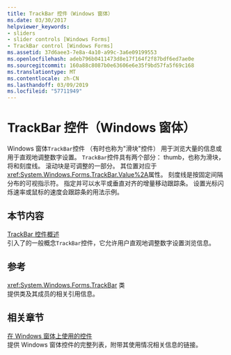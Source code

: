 ```yaml
---
title: TrackBar 控件（Windows 窗体）
ms.date: 03/30/2017
helpviewer_keywords:
- sliders
- slider controls [Windows Forms]
- TrackBar control [Windows Forms]
ms.assetid: 37d6aee3-7e8a-4a10-a99c-3a6e09199553
ms.openlocfilehash: adeb796b0411473d8e17f164f2f87bdf6ed7ae0e
ms.sourcegitcommit: 160a88c8087b0e63606e6e35f9bd57fa5f69c168
ms.translationtype: MT
ms.contentlocale: zh-CN
ms.lasthandoff: 03/09/2019
ms.locfileid: "57711949"
---
```

# <a name="trackbar-control-windows-forms"></a>TrackBar 控件（Windows 窗体）
Windows 窗体`TrackBar`控件 （有时也称为"滑块"控件） 用于浏览大量的信息或用于直观地调整数字设置。 `TrackBar`控件具有两个部分： thumb，也称为滑块，将和刻度线。 滚动块是可调整的一部分。 其位置对应于<xref:System.Windows.Forms.TrackBar.Value%2A>属性。 刻度线是按固定间隔分布的可视指示符。 指定并可以水平或垂直对齐的增量移动跟踪条。 设置光标闪烁速率或鼠标的速度会跟踪条的用法示例。  
  
## <a name="in-this-section"></a>本节内容  
 [TrackBar 控件概述](trackbar-control-overview-windows-forms.md)  
 引入了的一般概念`TrackBar`控件，它允许用户直观地调整数字设置浏览信息。  
  
## <a name="reference"></a>参考  
 <xref:System.Windows.Forms.TrackBar> 类  
 提供类及其成员的相关引用信息。  
  
## <a name="related-sections"></a>相关章节  
 [在 Windows 窗体上使用的控件](controls-to-use-on-windows-forms.md)  
 提供 Windows 窗体控件的完整列表，附带其使用情况相关信息的链接。
